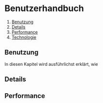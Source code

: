 # Benutzerhandbuch
1. [Benutzung](#benutzung)
2. [Details](#details)
3. [Performance](#performance)
4. [Technologie](#technologie)

## Benutzung
In diesen Kapitel wird ausführlichst erklärt, wie 
## Details
## Performance
